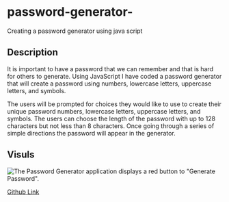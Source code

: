 # password-generator-
Creating a password generator using java script 

## Description 

It is important to have a password that we can remember and that is hard for 
others to generate. Using JavaScript I have coded a password generator that 
will create a password using numbers, lowercase letters, uppercase letters,
and symbols. 

The users will be prompted for choices they would like to use to create 
their unique password numbers, lowercase letters, uppercase letters,
and symbols. The users can choose the length of the password with up to 128 
characters but not less than 8 characters. Once going through a series of 
simple directions the password will appear in the generator. 

## Visuls 

![The Password Generator application displays a red button to "Generate Password".](/images/Screen%20Shot%202022-08-18%20at%2010.54.55%20PM.png)

[Github Link]()
